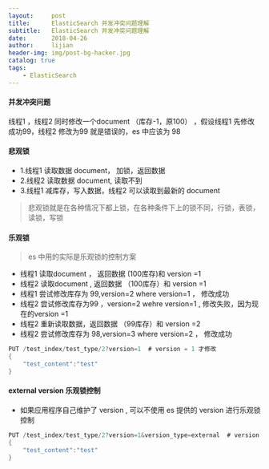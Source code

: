 ```yaml
---
layout:     post
title:      ElasticSearch 并发冲突问题理解
subtitle:   ElasticSearch 并发冲突问题理解
date:       2018-04-26
author:     lijian
header-img: img/post-bg-hacker.jpg
catalog: true
tags:
    - ElasticSearch
---
```



#### 并发冲突问题
 线程1 ，线程2 同时修改一个document （库存-1，原100） ，假设线程1 先修改成功99，线程2 修改为99 就是错误的，es 中应该为 98 
 
#### 悲观锁
* 1.线程1 读取数据 document， 加锁，返回数据
* 2.线程2 读取数据 document, 读取不到
* 3.线程1 减库存，写入数据，线程2 可以读取到最新的 document 
> 悲观锁就是在各种情况下都上锁，在各种条件下上的锁不同，行锁，表锁，读锁，写锁
#### 乐观锁
> es 中用的实际是乐观锁的控制方案
* 线程1 读取document ， 返回数据 (100库存)和 version =1
* 线程2 读取document , 返回数据 （100库存）和 version =1
* 线程1 尝试修改库存为 99,version=2 where version=1 ， 修改成功
* 线程2 尝试修改库存为99 ，version=2 wehre version=1 , 修改失败，因为现在的version =1 
* 线程2 重新读取数据，返回数据 （99库存）和 version =2
* 线程2 尝试修改库存为 98,version=3 where version=2 ， 修改成功
```java
PUT /test_index/test_type/2?version=1  # version = 1 才修改
{
    "test_content":"test"
}
```
 
#### external version 乐观锁控制
* 如果应用程序自己维护了 version , 可以不使用 es 提供的 version 进行乐观锁控制
```java
PUT /test_index/test_type/2?version=1&version_type=external  # version = 1 才修改
{
    "test_content":"test"
}
```